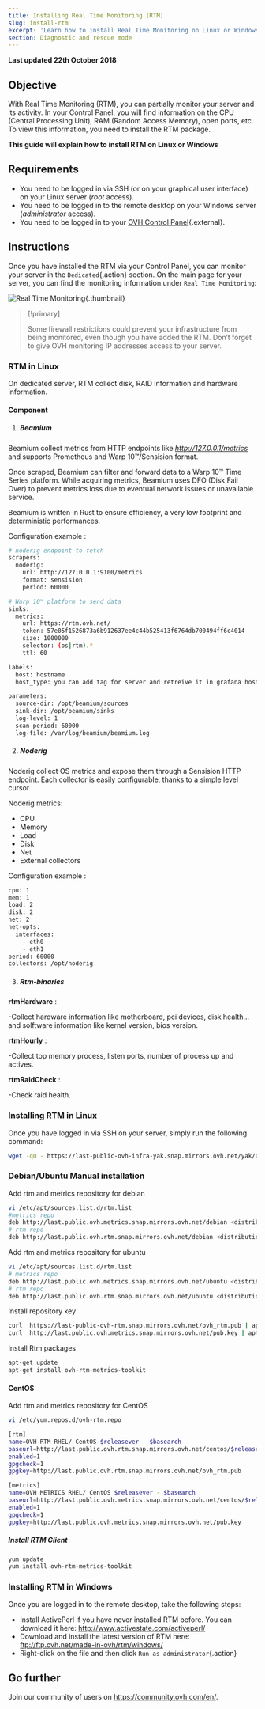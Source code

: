 ```yaml
---
title: Installing Real Time Monitoring (RTM)
slug: install-rtm
excerpt: 'Learn how to install Real Time Monitoring on Linux or Windows'
section: Diagnostic and rescue mode
---
```


**Last updated 22th October 2018**

## Objective

With Real Time Monitoring (RTM), you can partially monitor your server and its activity. In your Control Panel, you will find information on the CPU (Central Processing Unit), RAM (Random Access Memory), open ports, etc. To view this information, you need to install the RTM package.

**This guide will explain how to install RTM on Linux or Windows**

## Requirements

- You need to be logged in via SSH (or on your graphical user interface) on your Linux server (*root* access).
- You need to be logged in to the remote desktop on your Windows server (*administrator* access).
- You need to be logged in to your [OVH Control Panel](https://www.ovh.com/auth/?action=gotomanager){.external}.

## Instructions

Once you have installed the RTM via your Control Panel, you can monitor your server in the `Dedicated`{.action} section. On the main page for your server, you can find the monitoring information under `Real Time Monitoring`:

![Real Time Monitoring](images/rtm.png){.thumbnail}

> [!primary]
>
> Some firewall restrictions could prevent your infrastructure from being monitored, even though you have added the RTM. Don’t forget to give OVH monitoring IP addresses access to your server. 
> 

### RTM in Linux
On dedicated server, RTM collect disk, RAID information and hardware information.


#### Component

1. ##### Beamium

Beamium collect metrics from HTTP endpoints like _http://127.0.0.1/metrics_ and supports Prometheus and Warp 10™/Sensision format. 

Once scraped, Beamium can filter and forward data to a Warp 10™ Time Series platform. While acquiring metrics, Beamium uses DFO (Disk Fail Over) to prevent metrics loss due to eventual network issues or unavailable service.

Beamium is written in Rust to ensure efficiency, a very low footprint and deterministic performances.

Configuration example :

```sh
# noderig endpoint to fetch
scrapers:
  noderig:
    url: http://127.0.0.1:9100/metrics
    format: sensision
    period: 60000

# Warp 10™ platform to send data
sinks:
  metrics:
    url: https://rtm.ovh.net/
    token: 57e05f1526873a6b912637ee4c44b525413f6764db700494ff6c4014
    size: 1000000
    selector: (os|rtm).*
    ttl: 60

labels:
  host: hostname
  host_type: you can add tag for server and retreive it in grafana host list

parameters:
  source-dir: /opt/beamium/sources
  sink-dir: /opt/beamium/sinks
  log-level: 1
  scan-period: 60000
  log-file: /var/log/beamium/beamium.log
```


2. ##### Noderig

Noderig collect OS metrics and expose them through a Sensision HTTP endpoint. Each collector is easily configurable, thanks to a simple level cursor

Noderig metrics:

* CPU
* Memory
* Load
* Disk
* Net
* External collectors

Configuration example :

```sh
cpu: 1
mem: 1
load: 2
disk: 2
net: 2
net-opts:
  interfaces:
    - eth0
    - eth1
period: 60000
collectors: /opt/noderig
```

3. ##### Rtm-binaries

**rtmHardware** :

-Collect hardware information like motherboard, pci devices, disk health... and solftware information like kernel version, bios version.

**rtmHourly** :

-Collect top memory process, listen ports, number of process up and actives.

**rtmRaidCheck** :

-Check raid health.

### Installing RTM in Linux

Once you have logged in via SSH on your server, simply run the following command:

```sh
wget -qO - https://last-public-ovh-infra-yak.snap.mirrors.ovh.net/yak/archives/apply.sh | OVH_PUPPET_MANIFEST=distribyak/catalog/master/puppet/manifests/common/rtmv2.pp bash
```

### Debian/Ubuntu Manual installation

Add rtm and metrics repository for debian

```sh
vi /etc/apt/sources.list.d/rtm.list
#metrics repo
deb http://last.public.ovh.metrics.snap.mirrors.ovh.net/debian <distribution codename> main
# rtm repo
deb http://last.public.ovh.rtm.snap.mirrors.ovh.net/debian <distribution codename> main
```

Add rtm and metrics repository for ubuntu

```sh
vi /etc/apt/sources.list.d/rtm.list
# metrics repo
deb http://last.public.ovh.metrics.snap.mirrors.ovh.net/ubuntu <distribution codename> main
# rtm repo
deb http://last.public.ovh.rtm.snap.mirrors.ovh.net/ubuntu <distribution codename> main

```
Install repository key

```sh
curl  https://last-public-ovh-rtm.snap.mirrors.ovh.net/ovh_rtm.pub | apt-key add -
curl  http://last.public.ovh.metrics.snap.mirrors.ovh.net/pub.key | apt-key add -
```

Install Rtm packages

```sh
apt-get update
apt-get install ovh-rtm-metrics-toolkit
```

#### CentOS

Add rtm and metrics repository for CentOS

```sh
vi /etc/yum.repos.d/ovh-rtm.repo

[rtm]
name=OVH RTM RHEL/ CentOS $releasever - $basearch
baseurl=http://last.public.ovh.rtm.snap.mirrors.ovh.net/centos/$releasever/$basearch/Packages/
enabled=1
gpgcheck=1
gpgkey=http://last.public.ovh.rtm.snap.mirrors.ovh.net/ovh_rtm.pub

[metrics]
name=OVH METRICS RHEL/ CentOS $releasever - $basearch
baseurl=http://last.public.ovh.metrics.snap.mirrors.ovh.net/centos/$releasever/$basearch/Packages/
enabled=1
gpgcheck=1
gpgkey=http://last.public.ovh.metrics.snap.mirrors.ovh.net/pub.key
```

##### Install RTM Client


```sh
yum update
yum install ovh-rtm-metrics-toolkit
```

### Installing RTM in Windows

Once you are logged in to the remote desktop, take the following steps:

- Install ActivePerl if you have never installed RTM before. You can download it here: <http://www.activestate.com/activeperl/>
- Download and install the latest version of RTM here: <ftp://ftp.ovh.net/made-in-ovh/rtm/windows/>
- Right-click on the file and then click `Run as administrator`{.action}

## Go further

Join our community of users on <https://community.ovh.com/en/>.
